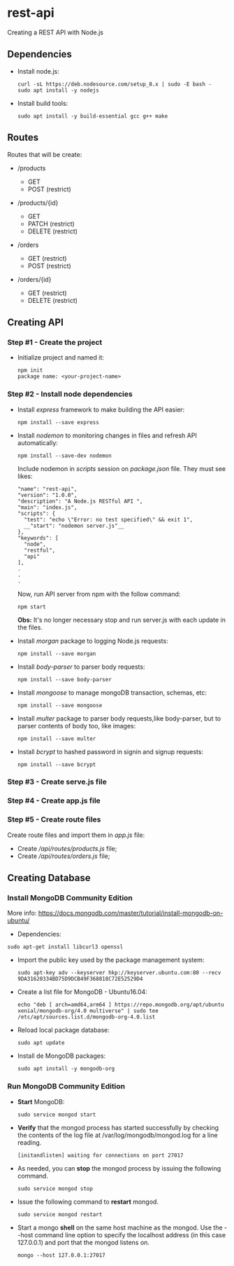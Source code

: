 # rest-api

Creating a REST API with Node.js

## Dependencies

 - Install node.js:
   ```
   curl -sL https://deb.nodesource.com/setup_8.x | sudo -E bash -
   sudo apt install -y nodejs
   ```

 - Install build tools:
   ```  
   sudo apt install -y build-essential gcc g++ make
   ```

## Routes

 Routes that will be create:

 - /products
   - GET
   - POST (restrict)

 - /products/{id}
   - GET 
   - PATCH (restrict)
   - DELETE (restrict)

 - /orders
   - GET (restrict)
   - POST (restrict) 

 - /orders/{id}
   - GET (restrict)
   - DELETE (restrict)

## Creating API

### Step #1 - Create the project

 - Initialize project and named it:
   ```
   npm init
   package name: <your-project-name>
   ```

### Step #2 - Install node dependencies

 - Install _express_ framework to make building the API easier:
   ```
   npm install --save express
   ```

 - Install _nodemon_ to monitoring changes in files and refresh API automatically:
   ```
   npm install --save-dev nodemon
   ```

   Include nodemon in _scripts_ session on _package.json_ file. They must see likes:
   ```
   "name": "rest-api",
   "version": "1.0.0",
   "description": "A Node.js RESTful API ",
   "main": "index.js",
   "scripts": {
     "test": "echo \"Error: no test specified\" && exit 1",
     __"start": "nodemon server.js"__
   },
   "keywords": [
     "node",
     "restful",
     "api"
   ],
   . 
   .
   .
   ```

   Now, run API server from npm with the follow command:
   ```
   npm start
   ```

   __Obs:__ It's no longer necessary stop and run server.js with each update in the files.

 - Install _morgan_ package to logging Node.js requests:
   ```
   npm install --save morgan
   ```

 - Install _body-parser_ to parser body requests:
   ```
   npm install --save body-parser
   ```

 - Install _mongoose_ to manage mongoDB transaction, schemas, etc:
   ```
   npm install --save mongoose
   ```

 - Install _multer_ package to parser body requests,like body-parser, but to parser contents of body too, like images:
   ```
   npm install --save multer
   ```
 
 - Install _bcrypt_ to hashed password in signin and signup requests:
   ```
   npm install --save bcrypt
   ```

### Step #3 - Create serve.js file

### Step #4 - Create app.js file

### Step #5 - Create route files

 Create route files and import them in _app.js_ file:

 - Create _/api/routes/products.js_ file;
 - Create _/api/routes/orders.js_ file;


## Creating Database

### Install MongoDB Community Edition

 More info: https://docs.mongodb.com/master/tutorial/install-mongodb-on-ubuntu/
 
 - Dependencies:
  ```
  sudo apt-get install libcurl3 openssl
  ```

 - Import the public key used by the package management system:
   ```
   sudo apt-key adv --keyserver hkp://keyserver.ubuntu.com:80 --recv 9DA31620334BD75D9DCB49F368818C72E52529D4
   ```

 - Create a list file for MongoDB - Ubuntu16.04:
   ```
   echo "deb [ arch=amd64,arm64 ] https://repo.mongodb.org/apt/ubuntu xenial/mongodb-org/4.0 multiverse" | sudo tee /etc/apt/sources.list.d/mongodb-org-4.0.list
   ```

 - Reload local package database:
   ```
   sudo apt update
   ```

 - Install de MongoDB packages:
   ```
   sudo apt install -y mongodb-org
   ```

### Run MongoDB Community Edition

 - __Start__ MongoDB:
   ```
   sudo service mongod start
   ```

 - __Verify__ that the mongod process has started successfully by checking the contents of the log file at /var/log/mongodb/mongod.log for a line reading.
   ```
   [initandlisten] waiting for connections on port 27017
   ```

 - As needed, you can __stop__ the mongod process by issuing the following command.
   ```
   sudo service mongod stop
   ```

 - Issue the following command to __restart__ mongod.
   ```
   sudo service mongod restart
   ```

 - Start a mongo __shell__ on the same host machine as the mongod. Use the --host command line option to specify the localhost address (in this case 127.0.0.1) and port that the mongod listens on.
   ```
   mongo --host 127.0.0.1:27017
   ```
